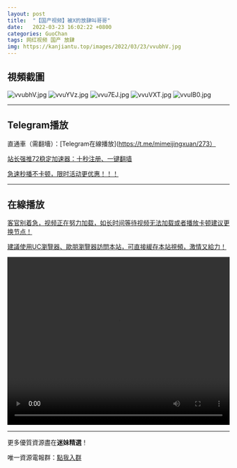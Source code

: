 ```yaml
---
layout: post
title:  "【国产视频】被X的放肆叫哥哥"
date:   2022-03-23 16:02:22 +0800
categories: GuoChan
tags: 网红视频 国产 放肆
img: https://kanjiantu.top/images/2022/03/23/vvubhV.jpg
---
```



## 視頻截圖

![vvubhV.jpg](https://kanjiantu.top/images/2022/03/23/vvubhV.jpg)
![vvuYVz.jpg](https://kanjiantu.top/images/2022/03/23/vvuYVz.jpg)
![vvu7EJ.jpg](https://kanjiantu.top/images/2022/03/23/vvu7EJ.jpg)
![vvuVXT.jpg](https://kanjiantu.top/images/2022/03/23/vvuVXT.jpg)
![vvuIB0.jpg](https://kanjiantu.top/images/2022/03/23/vvuIB0.jpg)

* * *
## Telegram播放

直通車（需翻墻）：[Telegram在線播放](https://t.me/mimeijingxuan/273）

<u>站长强推72稳定加速器：[十秒注册、一键翻墙](https://72vpn.xyz/#/register?code=mimei) </u>


<u>急速秒播不卡顿，限时活动更优惠！！！</u>
* * *
## 在線播放
<u>客官别着急，视频正在努力加载，如长时间等待视频无法加载或者播放卡顿建议更换节点！</u>

<u>建議使用UC瀏覽器、歐朋瀏覽器訪問本站，可直接緩存本站視頻，激情又給力！</u>
<center><video src="https://cdn.publer.io/uploads/videos/6247fbe3db279736bfa8159b/f652aa95f50217ac929db79d1996186c.mp4" width="100%" height="380px" controls="controls"></video></center>



* * *
更多優質資源盡在**迷妹精選**！

唯一資源電報群：[點我入群](https://t.me/mimeijingxuan)


